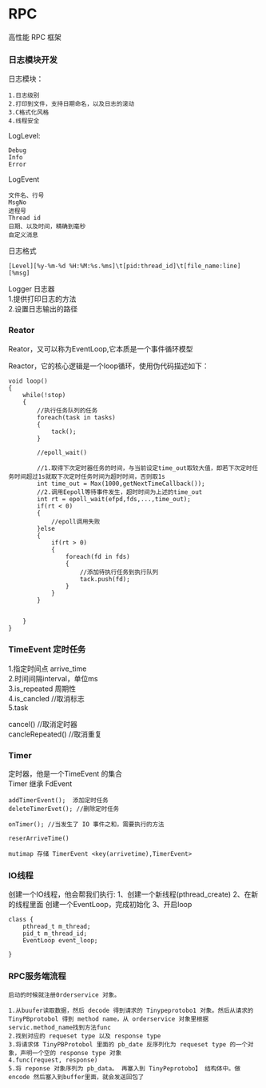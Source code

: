 # RPC
高性能 RPC 框架

### 日志模块开发
日志模块：  
```
1.日志级别  
2.打印到文件，支持日期命名，以及日志的滚动  
3.C格式化风格
4.线程安全
```  
LogLevel:  
```
Debug
Info
Error
```

LogEvent
```
文件名、行号  
MsgNo  
进程号  
Thread id
日期、以及时间，精确到毫秒  
自定义消息    
```  

日志格式  
```
[Level][%y-%m-%d %H:%M:%s.%ms]\t[pid:thread_id]\t[file_name:line][%msg]
```  

Logger 日志器    
1.提供打印日志的方法    
2.设置日志输出的路径  

### Reator
Reator，又可以称为EventLoop,它本质是一个事件循环模型  

Reactor，它的核心逻辑是一个loop循环，使用伪代码描述如下：  
```C++{.line-number}  
void loop()
{
    while(!stop)
    {
        //执行任务队列的任务
        foreach(task in tasks)
        {
            tack();
        }

        //epoll_wait()

        //1.取得下次定时器任务的时间，与当前设定time_out取较大值，即若下次定时任务时间超过1s就取下次定时任务时间为超时时间，否则取1s
        int time_out = Max(1000,getNextTimeCallback());
        //2.调用Eepoll等待事件发生，超时时间为上述的time_out
        int rt = epoll_wait(efpd,fds,...,time_out);
        if(rt < 0)
        {
            //epoll调用失败
        }else
        {
            if(rt > 0)
            {
                foreach(fd in fds)
                {
                    //添加待执行任务到执行队列
                    tack.push(fd);
                }
            }
        }

        
    }
}

```
### TimeEvent 定时任务  
1.指定时间点 arrive_time  
2.时间间隔interval，单位ms  
3.is_repeated 周期性  
4.is_cancled //取消标志  
5.task  

cancel() //取消定时器  
cancleRepeated() //取消重复  

### Timer  
定时器，他是一个TimeEvent 的集合  
Timer 继承 FdEvent
```
addTimerEvent();  添加定时任务
deleteTimerEvet(); //删除定时任务

onTimer(); //当发生了 IO 事件之和，需要执行的方法

reserArriveTime()

mutimap 存储 TimerEvent <key(arrivetime),TimerEvent>
```

### IO线程
创建一个IO线程，他会帮我们执行:
1、创建一个新线程(pthread_create)
2、在新的线程里面 创建一个EventLoop，完成初始化
3、开启loop
```
class {
    pthread_t m_thread;
    pid_t m_thread_id;
    EventLoop event_loop;

}
```


### RPC服务端流程
```
启动的时候就注册0rderservice 对象。

1.从buufer读取数据，然后 decode 得到请求的 Tinypeprotobo1 对象。然后从请求的 TinyPBprotobol 得到 method name，从 orderservice 对象里根据 servic.method_name找到方法func
2.找到对应的 requeset type 以及 response type
3.将请求体 TinyPBProtobol 里面的 pb_date 反序列化为 requeset type 的一个对象，声明一个空的 response type 对象
4.func(request, response)
5.将 reponse 对象序列为 pb_data。 再塞入到 TinyPeprotobo】 结构体中。做 encode 然后塞入到buffer里面，就会发送回包了
```

